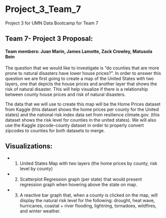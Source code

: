 # **Project_3_Team_7**
Project 3 for UMN Data Bootcamp for Team 7

## **Team 7- Project 3 Proposal**: 
#### **Team members:** Juan Marin, James Lamotte, Zack Crowley, Matusola Bein 

The question that we would like to investigate is “do counties that are more prone to natural disasters have lower house prices?”. In order to answer this question we are first going to create a map of the United States with two layers, one that depicts the house prices and another layer that shows the risk of natural disaster. This will help visualize if there is a relationship between county house prices and risk of natural disasters. 

The data that we will use to create this map will be the Home Prices dataset 
from Kaggle (this dataset shows the home prices per county for the United states)  and the national risk index data set from resilience climate.gov. (this dataset shows the risk level for counties in the united states). We will also  use the Kaggle zipcode-county dataset in order to properly convert zipcodes to counties for both datasets to merge.  

## Visualizations: 

- 1. United States Map with two layers (the home prices by county, risk level by county)

- 2. Scatterplot Regression graph (per state) that would present regression graph when hovering above the state on map.

- 3. A reactive bar graph that, when a county is clicked on the map, will display the natural risk level for the following: drought, heat wave, hurricanes, coastal + river flooding, lightning, tornadoes, wildfires, and winter weather. 